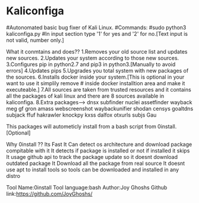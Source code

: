 # Kaliconfiga
#Autonomated basic bug fixer of Kali Linux.
#Commands:
#sudo python3 kaliconfiga.py
#In input section type '1' for yes and '2' for no.[Text input is not valid, number only.]

What it conmtains and does??
1.Removes your old source list and updates new sources.
2.Updates your system according to those new sources.
3.Configures pip in python2.7 and pip3 in python3.[Manually to avoid errors]
4.Updates pips
5.Upgrades you total system with new packages of the sources.
6.Installs docker inside your system.[This is optional in your want to use it simplily remove # inside docker installtion area and make it executeable.]
7.All sources are taken from trusted resources and it contains all the packages of kali linux and there are 8 sources available in kaliconfiga.
8.Extra packages--> 
 dnsx
 subfinder
 nuclei
 assetfinder
 wayback
 meg
 gf
 gron
 amass
 webscreenshot
 waybackunifier
 shodan
 censys
 goaltdns
 subjack
 ffuf
 hakrawler
 knockpy
 kxss
 dalfox
 otxurls 
 subjs 
 Gau 

This packages will autometicly install from a bash script from 0install.[Optional]

Why 0install ??
      Its Fast
      It Can detect os architecture and download package compitable with it
      It detects if package is installed or not if installed it skips
      It usage github api to track the package update so it doesnt download outdated package
      It Download all the package from real source
      It doesnt use apt to install tools so tools can be downloaded and installed in any distro

Tool Name:0install
Tool language:bash
Author:Joy Ghoshs
Github link:https://github.com/JoyGhoshs/


